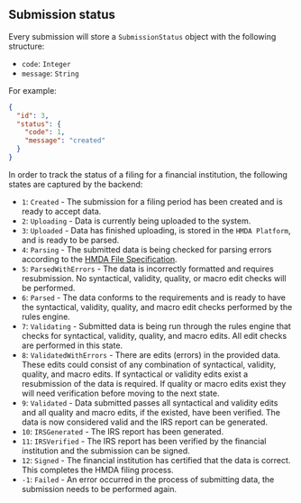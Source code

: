 ## Submission status

Every submission will store a `SubmissionStatus` object with the following structure:

* `code`: `Integer`
* `message`: `String`

For example:

```json
{
  "id": 3,
  "status": {
    "code": 1,
    "message": "created"
  }
}
```

In order to track the status of a filing for a financial institution, the following states are captured by the backend:

* `1`: `Created` - The submission for a filing period has been created and is ready to accept data.
* `2`: `Uploading` - Data is currently being uploaded to the system.
* `3`: `Uploaded` - Data has finished uploading, is stored in the `HMDA Platform`, and is ready to be parsed.
* `4`: `Parsing` - The submitted data is being checked for parsing errors according to the [HMDA File Specification](2017_File_Spec_LAR.csv).
* `5`: `ParsedWithErrors` - The data is incorrectly formatted and requires resubmission. No syntactical, validity, quality, or macro edit checks will be performed.
* `6`: `Parsed` - The data conforms to the requirements and is ready to have the syntactical, validity, quality, and macro edit checks performed by the rules engine.
* `7`: `Validating` - Submitted data is being run through the rules engine that checks for syntactical, validity, quality, and macro edits. All edit checks are performed in this state.
* `8`: `ValidatedWithErrors` - There are edits (errors) in the provided data. These edits could consist of any combination of syntactical, validity, quality, and macro edits. If syntactical or validity edits exist a resubmission of the data is required. If quality or macro edits exist they will need verification before moving to the next state.
* `9`: `Validated` - Data submitted passes all syntactical and validity edits and all quality and macro edits, if the existed, have been verified. The data is now considered valid and the IRS report can be generated.
* `10`: `IRSGenerated` - The IRS report has been generated.
* `11`: `IRSVerified` - The IRS report has been verified by the financial institution and the submission can be signed.
* `12`: `Signed` - The financial institution has certified that the data is correct. This completes the HMDA filing process.
* `-1`: `Failed` - An error occurred in the process of submitting data, the submission needs to be performed again.

